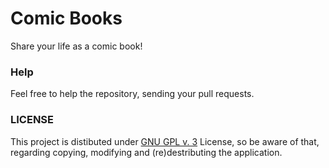 # Comic Books
Share your life as a comic book!

### Help
Feel free to help the repository, sending your pull requests.

### LICENSE
This project is distibuted under [GNU GPL v. 3](http://www.gnu.org/licenses/gpl-3.0.en.html) License, so be aware of that, regarding copying, modifying and (re)destributing the application. 
